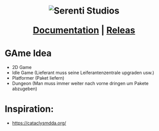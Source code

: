 <h1 align="center">
  <img src="https://raw.githubusercontent.com/Hirschiii/liferfix_game_projekt_2024_2_hj/e3adebdfc2d0330bee1855bb23b747f93d6c4402/assets/Studio_Firma/Logo_Ideen/Zeichenfl%C3%A4che%201.png" alt="Serenti Studios">

  <a href="">Documentation</a> |
  <a href="">Releas</a>
</h1>

# GAme Idea

- 2D Game
- Idle Game (Lieferant muss seine Leiferantenzentrale upgraden usw.)
- Platformer (Paket liefern)
- Dungeon (Man muss immer weiter nach vorne dringen um Pakete abzugeben)

# Inspiration:

- https://cataclysmdda.org/
